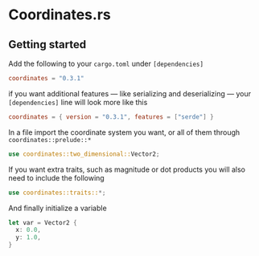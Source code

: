 # Coordinates.rs

## Getting started

Add the following to your `cargo.toml` under `[dependencies]`

```toml
coordinates = "0.3.1"
```

if you want additional features — like serializing and deserializing — your `[dependencies]` line will look more like this
```toml
coordinates = { version = "0.3.1", features = ["serde"] }
```

In a file import the coordinate system you want, or all of them through 
`coordinates::prelude::*`

```rust
use coordinates::two_dimensional::Vector2;
```
If you want extra traits, such as magnitude or dot products you will also need 
to include the following

```rust
use coordinates::traits::*;
```

And finally initialize a variable

```rust
let var = Vector2 {
  x: 0.0,
  y: 1.0,
}
```
